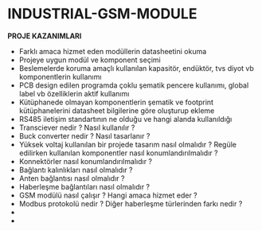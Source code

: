# INDUSTRIAL-GSM-MODULE
**PROJE KAZANIMLARI**
- Farklı amaca hizmet eden modüllerin datasheetini okuma
- Projeye uygun modül ve komponent seçimi
- Beslemelerde koruma amaçlı kullanılan kapasitör, endüktör, tvs diyot vb komponentlerin kullanımı
- PCB design edilen programda çoklu şematik pencere kullanımı, global label vb özelliklerin aktif kullanımı
- Kütüphanede olmayan komponentlerin şematik ve footprint kütüphanelerini datasheet bilgilerine göre oluşturup ekleme
- RS485 iletişim standartının ne olduğu ve hangi alanda kullanıldığı
- Transciever nedir ? Nasıl kullanılır ?
- Buck converter nedir ? Nasıl tasarlanır ?
- Yüksek voltaj kullanılan bir projede tasarım nasıl olmalıdır ? Regüle edilirken kullanılan komponentler nasıl konumlandırılmalıdır ?
- Konnektörler nasıl konumlandırılmalıdır ?
- Bağlantı kalınlıkları nasıl olmalıdır ?
- Anten bağlantısı nasıl olmalıdır ?
- Haberleşme bağlantıları nasıl olmalıdır ?
- GSM modülü nasıl çalışır ? Hangi amaca hizmet eder ?
- Modbus protokolü nedir ? Diğer haberleşme türlerinden farkı nedir ?
- 
-
